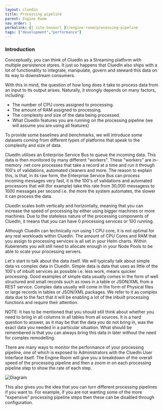 ```yaml
---
layout: cluedin
title: Processing pipeline
parent: Engine Room
nav_order: 1
permalink: {{ site.baseurl }}/engine-room/processing-pipeline
tags: ["development","performance"]
---
```


### Introduction

Conceptually, you can think of CluedIn as a Streaming platform with multiple persistence stores. It just so happens that CluedIn also ships with a lot of functionality to integrate, manipulate, govern and steward this data on its way to downstream consumers. 

With this in mind, the question of how long does it take to process data from an input to its output arises. Naturally, it strongly depends on many factors, including: 

 - The number of CPU cores assigned to processing. 
 - The amount of RAM assigned to processing.
 - The complexity and size of the data being processed.
 - What CluedIn features you are running on the processing pipeline (we will assume you are using all features)

 To provide some baselines and benchmarks, we will introduce some datasets coming from different types of platforms that speak to the complexity and size of data. 

 CluedIn utilises an Enterprise Service Bus to queue the incoming data. This data is then monitored by many different "workers". These "workers" are in-memory .net core processes that take a record at a time and run it through 100's of validations, automated cleaners and more. The reason to explain this, is that, in its raw form, the Enterprise Service Bus can process incoming messages very fast, it is the 100's of validations and automated processors that will (for example) take this rate from 30,000 messagess to 1000 messages per second i.e. the more the system automates, the slower it can process the data. 

 CluedIn scales both vertically and horizontally, meaning that you can increase the speed of processing by either using bigger machines or more machines. Due to the stateless nature of the processing components of CluedIn, it means that you can have 0 processing services or 100 running. 

 Although CluedIn can technically run using 1 CPU core, it is not optimal for any real workloads within CluedIn. The amount of CPU Cores and RAM that you assign to processing services is all set in your Helm charts. Within Kuberenets you will still need to allocate enough in your Node Pools to be able to scale your processing servers. 

 Let's start to talk about the data itself. We will typically talk about simple data vs complex data in CluedIn. Simple data is  data that uses as little of the 100's of inbuilt services as possible i.e. less work, means quicker processing. Good examples of simple data usually comes in the form of well structured and small records such as rows in a table or JSON/XML from a REST service. Complex data usually will come in the form of Physical files or large records in tables or JSON/XML packages. We refer to it as complex data due to the fact that it will be enabling a lot of the inbuilt processing functions and require their attention. 

 NOTE: It has to be mentioned that you should still think about whether you need to bring in all columns in all tables from all sources. It is a hard question to answer, as it may be that the data you do not bring in, was the exact data you needed in a particular situation. What should be remembered is that you can always bring this data in later without the need for complex remodelling. 

 There are many ways to monitor the performance of your processing pipeline, one of which is exposed to Administrators with the CluedIn User Interface itself. The Engine Room will give you a breakdown of the overall speed of the processing pipeline and then a zoom in on each processing pipeline step to show the rate of each step.

 ![Diagram](../assets/images/development/engine-room.png)

 This also gives you the idea that you can turn different processing pipelines if you want to. For example, if you are not wanting some of the more "expensive" processing pipeline steps then these can be disabled through configuration. 